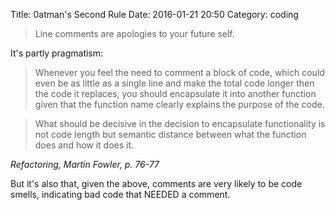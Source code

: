 Title: 0atman's Second Rule
Date: 2016-01-21 20:50
Category: coding

> Line comments are apologies to your future self.

It's partly pragmatism:

> Whenever you feel the need to comment a block of code, which could even be as little as a single line and make the total code longer then the code it replaces, you should encapsulate it into another function given that the function name clearly explains the purpose of the code.

> What should be decisive in the decision to encapsulate functionality is not code length but semantic distance between what the function does and how it does it.

_Refactoring, Martin Fowler, p. 76-77_

But it's also that, given the above, comments are very likely to be code smells, indicating bad code that NEEDED a comment.
